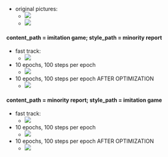 - original pictures:
    - ![](imitation_game.png)
    - ![](minority_report.png)
  
#### content_path = imitation game; style_path = minority report
- fast track: 
  - ![](fasttrack1.png)
- 10 epochs, 100 steps per epoch
  - ![](epoch1.png)
- 10 epochs, 100 steps per epoch AFTER OPTIMIZATION
  - ![](optimize.png)

#### content_path = minority report; style_path = imitation game
- fast track:
  - ![](fasttrack2.png)
- 10 epochs, 100 steps per epoch
  - ![](epoch2.png)
- 10 epochs, 100 steps per epoch AFTER OPTIMIZATION
  - ![](optimize2.png)

